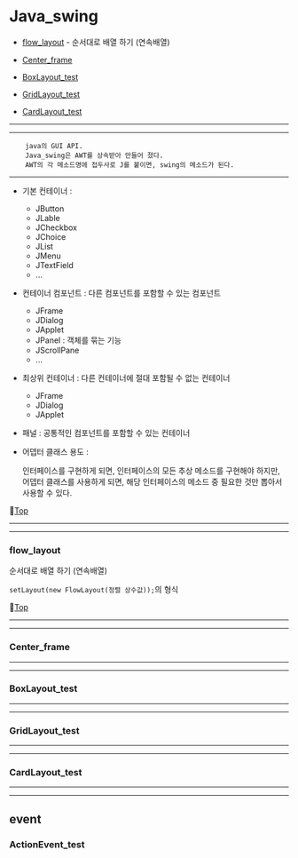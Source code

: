 # Java_swing

* [flow_layout](#flow_layout) - 순서대로 배열 하기 (연속배열)


* [Center_frame](#center_frame)


* [BoxLayout_test](#boxlayout_test)


* [GridLayout_test](#gridlayout_test)


* [CardLayout_test](#cardlayout_test)

---
---

		java의 GUI API.
		Java_swing은 AWT를 상속받아 만들어 졌다.
		AWT의 각 메소드명에 접두사로 J를 붙이면, swing의 메소드가 된다. 
		
---

* 기본 컨테이너 : 

	* JButton
	* JLable
	* JCheckbox
	* JChoice
	* JList
	* JMenu
	* JTextField 
	* ...


* 컨테이너 컴포넌트 : 다른 컴포넌트를 포함할 수 있는 컴포넌트

	* JFrame
	* JDialog
	* JApplet
	* JPanel : 객체를 묶는 기능		
	* JScrollPane 
	* ...
	

* 최상위 컨테이너 : 다른 컨테이너에 절대 포함될 수 없는 컨테이너

	* JFrame
	* JDialog
	* JApplet
	

* 패널 : 공통적인 컴포넌트를 포함할 수 있는 컨테이너


* 어뎁터 클래스 용도 : 
	
	인터페이스를 구현하게 되면, 인터페이스의 모든 추상 메소드를 구현해야 하지만,
	어뎁터 클래스를 사용하게 되면, 해당 인터페이스의 메소드 중 필요한 것만 뽑아서 사용할 수 있다.
	

:camel:[Top](#java_swing)

---
---

### flow_layout

순서대로 배열 하기 (연속배열)

``setLayout(new FlowLayout(정렬 상수값));``의 형식

:camel:[Top](#java_swing)

---
---

### Center_frame

---
---

### BoxLayout_test

---
---

### GridLayout_test

---
---

### CardLayout_test

---
---

## event
### ActionEvent_test